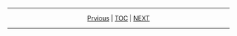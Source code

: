 <hr/>
<center>

[Prvious](https://github.com/mashanz/project-ens/blob/master/chapter_001.md) | [TOC](https://github.com/mashanz/project-ens/blob/master/README.md) | [NEXT](https://github.com/mashanz/project-ens/blob/master/chapter_002.md) 

</center>
<hr/>
